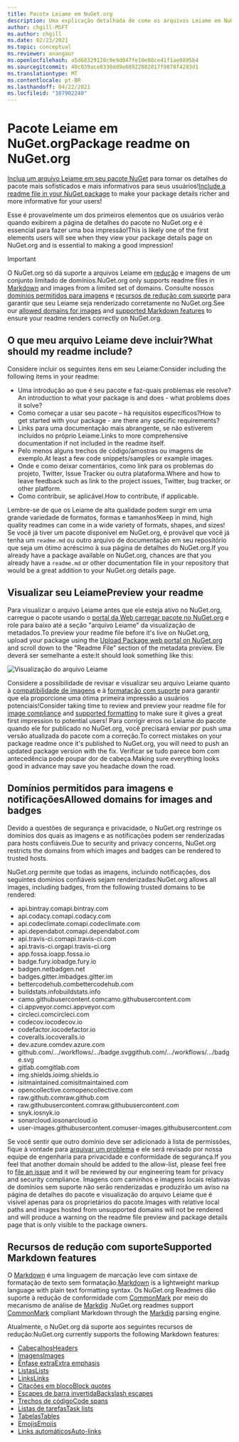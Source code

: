 ```yaml
---
title: Pacote Leiame em NuGet.org
description: Uma explicação detalhada de como os arquivos Leiame em NuGet.org são renderizados e o que fazer quando você encontrar problemas.
author: chgill-MSFT
ms.author: chgill
ms.date: 02/23/2021
ms.topic: conceptual
ms.reviewer: anangaur
ms.openlocfilehash: a5d68329128c9e9d047fe10e08ce41f1ae0895b4
ms.sourcegitcommit: 40c039ace0330dd9e68922882017f9878f4283d1
ms.translationtype: MT
ms.contentlocale: pt-BR
ms.lasthandoff: 04/22/2021
ms.locfileid: "107902240"
---
```

# <a name="package-readme-on-nugetorg"></a><span data-ttu-id="e5f47-103">Pacote Leiame em NuGet.org</span><span class="sxs-lookup"><span data-stu-id="e5f47-103">Package readme on NuGet.org</span></span>

<span data-ttu-id="e5f47-104">[Inclua um arquivo Leiame em seu pacote NuGet](https://docs.microsoft.com/nuget/reference/msbuild-targets#packagereadmefile) para tornar os detalhes do pacote mais sofisticados e mais informativos para seus usuários!</span><span class="sxs-lookup"><span data-stu-id="e5f47-104">[Include a readme file in your NuGet package](https://docs.microsoft.com/nuget/reference/msbuild-targets#packagereadmefile) to make your package details richer and more informative for your users!</span></span>

<span data-ttu-id="e5f47-105">Esse é provavelmente um dos primeiros elementos que os usuários verão quando exibirem a página de detalhes do pacote no NuGet.org e é essencial para fazer uma boa impressão!</span><span class="sxs-lookup"><span data-stu-id="e5f47-105">This is likely one of the first elements users will see when they view your package details page on NuGet.org and is essential to making a good impression!</span></span>

> [!IMPORTANT]
> <span data-ttu-id="e5f47-106">O NuGet.org só dá suporte a arquivos Leiame em [redução](https://daringfireball.net/projects/markdown/) e imagens de um conjunto limitado de domínios.</span><span class="sxs-lookup"><span data-stu-id="e5f47-106">NuGet.org only supports readme files in [Markdown](https://daringfireball.net/projects/markdown/) and images from a limited set of domains.</span></span> <span data-ttu-id="e5f47-107">Consulte nossos [domínios permitidos para imagens](#allowed-domains-for-images-and-badges) e [recursos de redução com suporte](#supported-markdown-features) para garantir que seu Leiame seja renderizado corretamente no NuGet.org.</span><span class="sxs-lookup"><span data-stu-id="e5f47-107">See our [allowed domains for images](#allowed-domains-for-images-and-badges) and [supported Markdown features](#supported-markdown-features) to ensure your readme renders correctly on NuGet.org.</span></span>

## <a name="what-should-my-readme-include"></a><span data-ttu-id="e5f47-108">O que meu arquivo Leiame deve incluir?</span><span class="sxs-lookup"><span data-stu-id="e5f47-108">What should my readme include?</span></span>

<span data-ttu-id="e5f47-109">Considere incluir os seguintes itens em seu Leiame:</span><span class="sxs-lookup"><span data-stu-id="e5f47-109">Consider including the following items in your readme:</span></span>
* <span data-ttu-id="e5f47-110">Uma introdução ao que é seu pacote e faz-quais problemas ele resolve?</span><span class="sxs-lookup"><span data-stu-id="e5f47-110">An introduction to what your package is and does - what problems does it solve?</span></span>
* <span data-ttu-id="e5f47-111">Como começar a usar seu pacote – há requisitos específicos?</span><span class="sxs-lookup"><span data-stu-id="e5f47-111">How to get started with your package - are there any specific requirements?</span></span>
* <span data-ttu-id="e5f47-112">Links para uma documentação mais abrangente, se não estiverem incluídos no próprio Leiame.</span><span class="sxs-lookup"><span data-stu-id="e5f47-112">Links to more comprehensive documentation if not included in the readme itself.</span></span>
* <span data-ttu-id="e5f47-113">Pelo menos alguns trechos de código/amostras ou imagens de exemplo.</span><span class="sxs-lookup"><span data-stu-id="e5f47-113">At least a few code snippets/samples or example images.</span></span>
* <span data-ttu-id="e5f47-114">Onde e como deixar comentários, como link para os problemas do projeto, Twitter, Issue Tracker ou outra plataforma.</span><span class="sxs-lookup"><span data-stu-id="e5f47-114">Where and how to leave feedback such as link to the project issues, Twitter, bug tracker, or other platform.</span></span>
* <span data-ttu-id="e5f47-115">Como contribuir, se aplicável.</span><span class="sxs-lookup"><span data-stu-id="e5f47-115">How to contribute, if applicable.</span></span>

<span data-ttu-id="e5f47-116">Lembre-se de que os Leiame de alta qualidade podem surgir em uma grande variedade de formatos, formas e tamanhos!</span><span class="sxs-lookup"><span data-stu-id="e5f47-116">Keep in mind, high quality readmes can come in a wide variety of formats, shapes, and sizes!</span></span> <span data-ttu-id="e5f47-117">Se você já tiver um pacote disponível em NuGet.org, é provável que você já tenha um `readme.md` ou outro arquivo de documentação em seu repositório que seja um ótimo acréscimo à sua página de detalhes do NuGet.org.</span><span class="sxs-lookup"><span data-stu-id="e5f47-117">If you already have a package available on NuGet.org, chances are that you already have a `readme.md` or other documentation file in your repository that would be a great addition to your NuGet.org details page.</span></span>

## <a name="preview-your-readme"></a><span data-ttu-id="e5f47-118">Visualizar seu Leiame</span><span class="sxs-lookup"><span data-stu-id="e5f47-118">Preview your readme</span></span>

<span data-ttu-id="e5f47-119">Para visualizar o arquivo Leiame antes que ele esteja ativo no NuGet.org, carregue o pacote usando o [portal da Web carregar pacote no NuGet.org](https://docs.microsoft.com/nuget/nuget-org/publish-a-package#web-portal-use-the-upload-package-tab-on-nugetorg) e role para baixo até a seção "arquivo Leiame" da visualização de metadados.</span><span class="sxs-lookup"><span data-stu-id="e5f47-119">To preview your readme file before it's live on NuGet.org, upload your package using the [Upload Package web portal on NuGet.org](https://docs.microsoft.com/nuget/nuget-org/publish-a-package#web-portal-use-the-upload-package-tab-on-nugetorg) and scroll down to the "Readme File" section of the metadata preview.</span></span> <span data-ttu-id="e5f47-120">Ele deverá ser semelhante a este:</span><span class="sxs-lookup"><span data-stu-id="e5f47-120">It should look something like this:</span></span>

![Visualização do arquivo Leiame](media\readme-upload-preview.PNG)

<span data-ttu-id="e5f47-122">Considere a possibilidade de revisar e visualizar seu arquivo Leiame quanto à [compatibilidade de imagens](#allowed-domains-for-images-and-badges) e à [formatação com suporte](#supported-markdown-features) para garantir que ela proporcione uma ótima primeira impressão a usuários potenciais!</span><span class="sxs-lookup"><span data-stu-id="e5f47-122">Consider taking time to review and preview your readme file for [image compliance](#allowed-domains-for-images-and-badges) and [supported formatting](#supported-markdown-features) to make sure it gives a great first impression to potential users!</span></span> <span data-ttu-id="e5f47-123">Para corrigir erros no Leiame do pacote quando ele for publicado no NuGet.org, você precisará enviar por push uma versão atualizada do pacote com a correção.</span><span class="sxs-lookup"><span data-stu-id="e5f47-123">To correct mistakes on your package readme once it's published to NuGet.org, you will need to push an updated package version with the fix.</span></span> <span data-ttu-id="e5f47-124">Verificar se tudo parece bom com antecedência pode poupar dor de cabeça.</span><span class="sxs-lookup"><span data-stu-id="e5f47-124">Making sure everything looks good in advance may save you headache down the road.</span></span>
## <a name="allowed-domains-for-images-and-badges"></a><span data-ttu-id="e5f47-125">Domínios permitidos para imagens e notificações</span><span class="sxs-lookup"><span data-stu-id="e5f47-125">Allowed domains for images and badges</span></span>

<span data-ttu-id="e5f47-126">Devido a questões de segurança e privacidade, o NuGet.org restringe os domínios dos quais as imagens e as notificações podem ser renderizadas para hosts confiáveis.</span><span class="sxs-lookup"><span data-stu-id="e5f47-126">Due to security and privacy concerns, NuGet.org restricts the domains from which images and badges can be rendered to trusted hosts.</span></span> 

<span data-ttu-id="e5f47-127">NuGet.org permite que todas as imagens, incluindo notificações, dos seguintes domínios confiáveis sejam renderizadas:</span><span class="sxs-lookup"><span data-stu-id="e5f47-127">NuGet.org allows all images, including badges, from the following trusted domains to be rendered:</span></span>
* <span data-ttu-id="e5f47-128">api.bintray.com</span><span class="sxs-lookup"><span data-stu-id="e5f47-128">api.bintray.com</span></span>
* <span data-ttu-id="e5f47-129">api.codacy.com</span><span class="sxs-lookup"><span data-stu-id="e5f47-129">api.codacy.com</span></span>
* <span data-ttu-id="e5f47-130">api.codeclimate.com</span><span class="sxs-lookup"><span data-stu-id="e5f47-130">api.codeclimate.com</span></span>
* <span data-ttu-id="e5f47-131">api.dependabot.com</span><span class="sxs-lookup"><span data-stu-id="e5f47-131">api.dependabot.com</span></span>
* <span data-ttu-id="e5f47-132">api.travis-ci.com</span><span class="sxs-lookup"><span data-stu-id="e5f47-132">api.travis-ci.com</span></span>
* <span data-ttu-id="e5f47-133">api.travis-ci.org</span><span class="sxs-lookup"><span data-stu-id="e5f47-133">api.travis-ci.org</span></span>
* <span data-ttu-id="e5f47-134">app.fossa.io</span><span class="sxs-lookup"><span data-stu-id="e5f47-134">app.fossa.io</span></span>
* <span data-ttu-id="e5f47-135">badge.fury.io</span><span class="sxs-lookup"><span data-stu-id="e5f47-135">badge.fury.io</span></span>
* <span data-ttu-id="e5f47-136">badgen.net</span><span class="sxs-lookup"><span data-stu-id="e5f47-136">badgen.net</span></span>
* <span data-ttu-id="e5f47-137">badges.gitter.im</span><span class="sxs-lookup"><span data-stu-id="e5f47-137">badges.gitter.im</span></span>
* <span data-ttu-id="e5f47-138">bettercodehub.com</span><span class="sxs-lookup"><span data-stu-id="e5f47-138">bettercodehub.com</span></span>
* <span data-ttu-id="e5f47-139">buildstats.info</span><span class="sxs-lookup"><span data-stu-id="e5f47-139">buildstats.info</span></span>
* <span data-ttu-id="e5f47-140">camo.githubusercontent.com</span><span class="sxs-lookup"><span data-stu-id="e5f47-140">camo.githubusercontent.com</span></span>
* <span data-ttu-id="e5f47-141">ci.appveyor.com</span><span class="sxs-lookup"><span data-stu-id="e5f47-141">ci.appveyor.com</span></span>
* <span data-ttu-id="e5f47-142">circleci.com</span><span class="sxs-lookup"><span data-stu-id="e5f47-142">circleci.com</span></span>
* <span data-ttu-id="e5f47-143">codecov.io</span><span class="sxs-lookup"><span data-stu-id="e5f47-143">codecov.io</span></span>
* <span data-ttu-id="e5f47-144">codefactor.io</span><span class="sxs-lookup"><span data-stu-id="e5f47-144">codefactor.io</span></span>
* <span data-ttu-id="e5f47-145">coveralls.io</span><span class="sxs-lookup"><span data-stu-id="e5f47-145">coveralls.io</span></span>
* <span data-ttu-id="e5f47-146">dev.azure.com</span><span class="sxs-lookup"><span data-stu-id="e5f47-146">dev.azure.com</span></span>
* <span data-ttu-id="e5f47-147">github.com/.../workflows/.../badge.svg</span><span class="sxs-lookup"><span data-stu-id="e5f47-147">github.com/.../workflows/.../badge.svg</span></span>
* <span data-ttu-id="e5f47-148">gitlab.com</span><span class="sxs-lookup"><span data-stu-id="e5f47-148">gitlab.com</span></span>
* <span data-ttu-id="e5f47-149">img.shields.io</span><span class="sxs-lookup"><span data-stu-id="e5f47-149">img.shields.io</span></span>
* <span data-ttu-id="e5f47-150">isitmaintained.com</span><span class="sxs-lookup"><span data-stu-id="e5f47-150">isitmaintained.com</span></span>
* <span data-ttu-id="e5f47-151">opencollective.com</span><span class="sxs-lookup"><span data-stu-id="e5f47-151">opencollective.com</span></span>
* <span data-ttu-id="e5f47-152">raw.github.com</span><span class="sxs-lookup"><span data-stu-id="e5f47-152">raw.github.com</span></span>
* <span data-ttu-id="e5f47-153">raw.githubusercontent.com</span><span class="sxs-lookup"><span data-stu-id="e5f47-153">raw.githubusercontent.com</span></span>
* <span data-ttu-id="e5f47-154">snyk.io</span><span class="sxs-lookup"><span data-stu-id="e5f47-154">snyk.io</span></span>
* <span data-ttu-id="e5f47-155">sonarcloud.io</span><span class="sxs-lookup"><span data-stu-id="e5f47-155">sonarcloud.io</span></span>
* <span data-ttu-id="e5f47-156">user-images.githubusercontent.com</span><span class="sxs-lookup"><span data-stu-id="e5f47-156">user-images.githubusercontent.com</span></span>

<span data-ttu-id="e5f47-157">Se você sentir que outro domínio deve ser adicionado à lista de permissões, fique à vontade para [arquivar um problema](https://github.com/NuGet/NuGetGallery/issues) e ele será revisado por nossa equipe de engenharia para privacidade e conformidade de segurança.</span><span class="sxs-lookup"><span data-stu-id="e5f47-157">If you feel that another domain should be added to the allow-list, please feel free to [file an issue](https://github.com/NuGet/NuGetGallery/issues) and it will be reviewed by our engineering team for privacy and security compliance.</span></span> <span data-ttu-id="e5f47-158">Imagens com caminhos e imagens locais relativas de domínios sem suporte não serão renderizadas e produzirão um aviso na página de detalhes do pacote e visualização do arquivo Leiame que é visível apenas para os proprietários do pacote.</span><span class="sxs-lookup"><span data-stu-id="e5f47-158">Images with relative local paths and images hosted from unsupported domains will not be rendered and will produce a warning on the readme file preview and package details page that is only visible to the package owners.</span></span>

## <a name="supported-markdown-features"></a><span data-ttu-id="e5f47-159">Recursos de redução com suporte</span><span class="sxs-lookup"><span data-stu-id="e5f47-159">Supported Markdown features</span></span>
<span data-ttu-id="e5f47-160">O [Markdown](https://daringfireball.net/projects/markdown/) é uma linguagem de marcação leve com sintaxe de formatação de texto sem formatação.</span><span class="sxs-lookup"><span data-stu-id="e5f47-160">[Markdown](https://daringfireball.net/projects/markdown/) is a lightweight markup language with plain text formatting syntax.</span></span> <span data-ttu-id="e5f47-161">Os NuGet.org Readmes dão suporte à redução de conformidade com [CommonMark](https://commonmark.org/) por meio do mecanismo de análise de [Markdig](https://github.com/lunet-io/markdig) .</span><span class="sxs-lookup"><span data-stu-id="e5f47-161">NuGet.org readmes support [CommonMark](https://commonmark.org/) compliant Markdown through the [Markdig](https://github.com/lunet-io/markdig) parsing engine.</span></span>

<span data-ttu-id="e5f47-162">Atualmente, o NuGet.org dá suporte aos seguintes recursos de redução:</span><span class="sxs-lookup"><span data-stu-id="e5f47-162">NuGet.org currently supports the following Markdown features:</span></span>
* [<span data-ttu-id="e5f47-163">Cabeçalhos</span><span class="sxs-lookup"><span data-stu-id="e5f47-163">Headers</span></span>](https://spec.commonmark.org/0.29/#atx-headings)
* [<span data-ttu-id="e5f47-164">Imagens</span><span class="sxs-lookup"><span data-stu-id="e5f47-164">Images</span></span>](https://spec.commonmark.org/0.29/#images)
* [<span data-ttu-id="e5f47-165">Ênfase extra</span><span class="sxs-lookup"><span data-stu-id="e5f47-165">Extra emphasis</span></span>](https://github.com/xoofx/markdig/blob/master/src/Markdig.Tests/Specs/EmphasisExtraSpecs.md)
* [<span data-ttu-id="e5f47-166">Listas</span><span class="sxs-lookup"><span data-stu-id="e5f47-166">Lists</span></span>](https://spec.commonmark.org/0.29/#lists)
* [<span data-ttu-id="e5f47-167">Links</span><span class="sxs-lookup"><span data-stu-id="e5f47-167">Links</span></span>](https://spec.commonmark.org/0.29/#links)
* [<span data-ttu-id="e5f47-168">Citações em bloco</span><span class="sxs-lookup"><span data-stu-id="e5f47-168">Block quotes</span></span>](https://spec.commonmark.org/0.29/#block-quotes)
* [<span data-ttu-id="e5f47-169">Escapes de barra invertida</span><span class="sxs-lookup"><span data-stu-id="e5f47-169">Backslash escapes</span></span>](https://spec.commonmark.org/0.29/#backslash-escapes)
* [<span data-ttu-id="e5f47-170">Trechos de código</span><span class="sxs-lookup"><span data-stu-id="e5f47-170">Code spans</span></span>](https://spec.commonmark.org/0.29/#code-spans)
* [<span data-ttu-id="e5f47-171">Listas de tarefas</span><span class="sxs-lookup"><span data-stu-id="e5f47-171">Task lists</span></span>](https://github.com/xoofx/markdig/blob/master/src/Markdig.Tests/Specs/TaskListSpecs.md)
* [<span data-ttu-id="e5f47-172">Tabelas</span><span class="sxs-lookup"><span data-stu-id="e5f47-172">Tables</span></span>](https://github.com/xoofx/markdig/blob/master/src/Markdig.Tests/Specs/PipeTableSpecs.md)
* [<span data-ttu-id="e5f47-173">Emojis</span><span class="sxs-lookup"><span data-stu-id="e5f47-173">Emojis</span></span>](https://github.com/xoofx/markdig/blob/master/src/Markdig.Tests/Specs/EmojiSpecs.md)
* [<span data-ttu-id="e5f47-174">Links automáticos</span><span class="sxs-lookup"><span data-stu-id="e5f47-174">Auto-links</span></span>](https://github.com/xoofx/markdig/blob/master/src/Markdig.Tests/Specs/AutoLinks.md)

